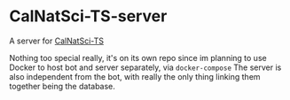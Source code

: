 # CalNatSci-TS-server

A server for [CalNatSci-TS](https://github.com/redstripez08/CalNatSci-TS)

Nothing too special really, it's on its own repo since im planning to use Docker to host bot and
server separately, via `docker-compose` The server is also independent from the bot, with really the only thing linking them
together being the database.

